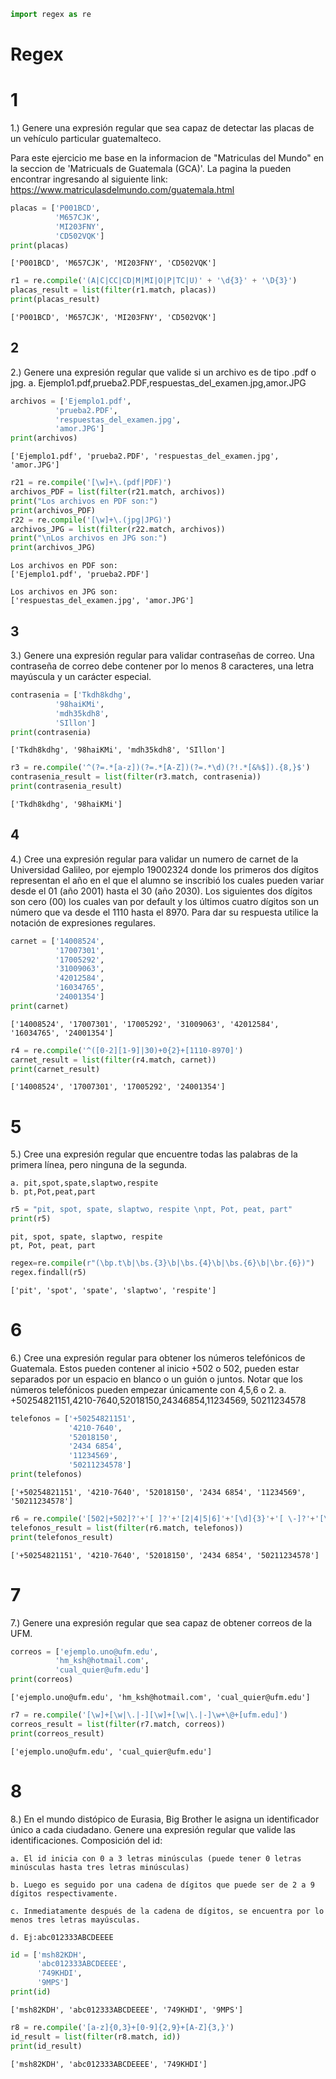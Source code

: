 ```python
import regex as re
```

# Regex

# 1
1.) Genere una expresión regular que sea capaz de detectar las placas de un vehículo particular guatemalteco.

Para este ejercicio me base en la informacion de "Matriculas del Mundo" en la seccion de 'Matricuals de Guatemala (GCA)'.
La pagina la pueden encontrar ingresando al siguiente link:
    https://www.matriculasdelmundo.com/guatemala.html 


```python
placas = ['P001BCD', 
          'M657CJK', 
          'MI203FNY',
          'CD502VQK']
print(placas)
```

    ['P001BCD', 'M657CJK', 'MI203FNY', 'CD502VQK']



```python
r1 = re.compile('(A|C|CC|CD|M|MI|O|P|TC|U)' + '\d{3}' + '\D{3}')
placas_result = list(filter(r1.match, placas))
print(placas_result)
```

    ['P001BCD', 'M657CJK', 'MI203FNY', 'CD502VQK']


## 2

2.) Genere una expresión regular que valide si un archivo es de tipo .pdf o jpg. a. Ejemplo1.pdf,prueba2.PDF,respuestas_del_examen.jpg,amor.JPG


```python
archivos = ['Ejemplo1.pdf', 
          'prueba2.PDF', 
          'respuestas_del_examen.jpg',
          'amor.JPG']
print(archivos)
```

    ['Ejemplo1.pdf', 'prueba2.PDF', 'respuestas_del_examen.jpg', 'amor.JPG']



```python
r21 = re.compile('[\w]+\.(pdf|PDF)')
archivos_PDF = list(filter(r21.match, archivos))
print("Los archivos en PDF son:")
print(archivos_PDF)
r22 = re.compile('[\w]+\.(jpg|JPG)')
archivos_JPG = list(filter(r22.match, archivos))
print("\nLos archivos en JPG son:")
print(archivos_JPG)
```

    Los archivos en PDF son:
    ['Ejemplo1.pdf', 'prueba2.PDF']
    
    Los archivos en JPG son:
    ['respuestas_del_examen.jpg', 'amor.JPG']


## 3
3.) Genere una expresión regular para validar contraseñas de correo. Una contraseña de correo debe contener por lo menos 8 caracteres, una letra mayúscula y un carácter especial.


```python
contrasenia = ['Tkdh8kdhg', 
          '98haiKMi', 
          'mdh35kdh8',
          'SIllon']
print(contrasenia)
```

    ['Tkdh8kdhg', '98haiKMi', 'mdh35kdh8', 'SIllon']



```python
r3 = re.compile('^(?=.*[a-z])(?=.*[A-Z])(?=.*\d)(?!.*[&%$]).{8,}$')
contrasenia_result = list(filter(r3.match, contrasenia))
print(contrasenia_result)
```

    ['Tkdh8kdhg', '98haiKMi']


## 4
4.) Cree una expresión regular para validar un numero de carnet de la Universidad Galileo, por ejemplo 19002324 donde los primeros dos dígitos representan el año en el que el alumno se inscribió los cuales pueden variar desde el 01 (año 2001) hasta el 30 (año 2030). Los siguientes dos dígitos son cero (00) los cuales van por default y los últimos cuatro dígitos son un número que va desde el 1110 hasta el 8970. Para dar su respuesta utilice la notación de expresiones regulares.


```python
carnet = ['14008524', 
          '17007301', 
          '17005292',
          '31009063',
          '42012584',
          '16034765',
          '24001354']
print(carnet)
```

    ['14008524', '17007301', '17005292', '31009063', '42012584', '16034765', '24001354']



```python
r4 = re.compile('^([0-2][1-9]|30)+0{2}+[1110-8970]')
carnet_result = list(filter(r4.match, carnet))
print(carnet_result)
```

    ['14008524', '17007301', '17005292', '24001354']


# 5
5.) Cree una expresión regular que encuentre todas las palabras de la primera línea, pero ninguna de la segunda.

    a. pit,spot,spate,slaptwo,respite 
    b. pt,Pot,peat,part


```python
r5 = "pit, spot, spate, slaptwo, respite \npt, Pot, peat, part"
print(r5)
```

    pit, spot, spate, slaptwo, respite 
    pt, Pot, peat, part



```python
regex=re.compile(r"(\bp.t\b|\bs.{3}\b|\bs.{4}\b|\bs.{6}\b|\br.{6})")  
regex.findall(r5)
```




    ['pit', 'spot', 'spate', 'slaptwo', 'respite']



# 6
6.) Cree una expresión regular para obtener los números telefónicos de Guatemala. Estos pueden contener al inicio +502 o 502, pueden estar separados por un espacio en blanco o un guión o juntos. Notar que los números telefónicos pueden empezar únicamente con 4,5,6 o 2.
a. +50254821151,4210-7640,52018150,24346854,11234569, 50211234578


```python
telefonos = ['+50254821151', 
             '4210-7640', 
             '52018150',
             '2434 6854',
             '11234569',
             '50211234578']
print(telefonos)
```

    ['+50254821151', '4210-7640', '52018150', '2434 6854', '11234569', '50211234578']



```python
r6 = re.compile('[502|+502]?'+'[ ]?'+'[2|4|5|6]'+'[\d]{3}'+'[ \-]?'+'[\d]{4}')
telefonos_result = list(filter(r6.match, telefonos))
print(telefonos_result)
```

    ['+50254821151', '4210-7640', '52018150', '2434 6854', '50211234578']


# 7
7.) Genere una expresión regular que sea capaz de obtener correos de la UFM.


```python
correos = ['ejemplo.uno@ufm.edu', 
          'hm_ksh@hotmail.com', 
          'cual_quier@ufm.edu']
print(correos)
```

    ['ejemplo.uno@ufm.edu', 'hm_ksh@hotmail.com', 'cual_quier@ufm.edu']



```python
r7 = re.compile('[\w]+[\w|\.|-][\w]+[\w|\.|-]\w+\@+[ufm.edu]')
correos_result = list(filter(r7.match, correos))
print(correos_result)
```

    ['ejemplo.uno@ufm.edu', 'cual_quier@ufm.edu']


# 8
8.) En el mundo distópico de Eurasia, Big Brother le asigna un identificador único a cada ciudadano. Genere una expresión regular que valide las identificaciones. Composición del id:

    a. El id inicia con 0 a 3 letras minúsculas (puede tener 0 letras minúsculas hasta tres letras minúsculas)
    
    b. Luego es seguido por una cadena de dígitos que puede ser de 2 a 9 dígitos respectivamente.
    
    c. Inmediatamente después de la cadena de dígitos, se encuentra por lo menos tres letras mayúsculas.
    
    d. Ej:abc012333ABCDEEEE


```python
id = ['msh82KDH', 
      'abc012333ABCDEEEE', 
      '749KHDI',
      '9MPS']
print(id)
```

    ['msh82KDH', 'abc012333ABCDEEEE', '749KHDI', '9MPS']



```python
r8 = re.compile('[a-z]{0,3}+[0-9]{2,9}+[A-Z]{3,}')
id_result = list(filter(r8.match, id))
print(id_result)
```

    ['msh82KDH', 'abc012333ABCDEEEE', '749KHDI']

